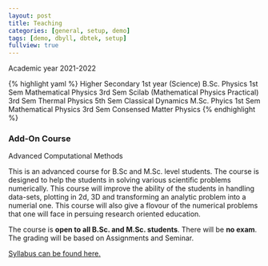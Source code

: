 ```yaml
---
layout: post
title: Teaching
categories: [general, setup, demo]
tags: [demo, dbyll, dbtek, setup]
fullview: true
---
```

Academic year 2021-2022

{% highlight yaml %}
Higher Secondary
  1st year (Science)
B.Sc. Physics
  1st Sem Mathematical Physics
  3rd Sem Scilab (Mathematical Physics Practical)
  3rd Sem Thermal Physics
  5th Sem Classical Dynamics
M.Sc. Phyics
  1st Sem Mathematical Physics
  3rd Sem Consensed Matter Physics
{% endhighlight %}

### Add-On Course
<a class="btn btn-default">Advanced Computational Methods</a>

This is an advanced course for B.Sc and M.Sc. level students. The course is designed to help the students 
in solving various scientific problems numerically. This course will improve the ability of the students in handling
data-sets, plotting in 2d, 3D and transforming an analytic problem into a numerial one. This course will also give a flovour of the numerical problems that one will face in persuing research oriented education.

The course is **open to all B.Sc. and M.Sc. students**. There will be **no exam**. The grading will be based on Assignments and Seminar.

<a class="btn btn-default" href="https://github.com/sanatgogoi/sanatgogoi.github.io/blob/master/assets/media/syllabus_ACM.pdf">Syllabus can be found here.</a>
